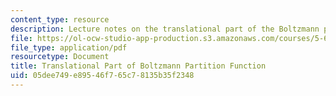 ```yaml
---
content_type: resource
description: Lecture notes on the translational part of the Boltzmann partition function.
file: https://ol-ocw-studio-app-production.s3.amazonaws.com/courses/5-62-physical-chemistry-ii-spring-2008/05dee749e89546f765c78135b35f2348_07_562ln08.pdf
file_type: application/pdf
resourcetype: Document
title: Translational Part of Boltzmann Partition Function
uid: 05dee749-e895-46f7-65c7-8135b35f2348
---
```

